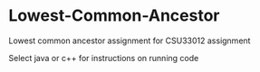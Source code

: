 # Lowest-Common-Ancestor
Lowest common ancestor assignment for CSU33012 assignment

Select java or c++ for instructions on running code
